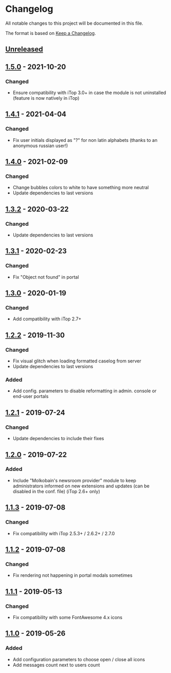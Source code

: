 # Changelog
All notable changes to this project will be documented in this file.

The format is based on [Keep a Changelog](https://keepachangelog.com/en/1.0.0/).

## [Unreleased]

## [1.5.0] - 2021-10-20
### Changed
- Ensure compatibility with iTop 3.0+ in case the module is not uninstalled (feature is now natively in iTop)

## [1.4.1] - 2021-04-04
### Changed
- Fix user initials displayed as "?" for non latin alphabets (thanks to an anonymous russian user!)

## [1.4.0] - 2021-02-09
### Changed
- Change bubbles colors to white to have something more neutral
- Update dependencies to last versions

## [1.3.2] - 2020-03-22
### Changed
- Update dependencies to last versions

## [1.3.1] - 2020-02-23
### Changed
- Fix "Object not found" in portal

## [1.3.0] - 2020-01-19
### Changed
- Add compatibility with iTop 2.7+

## [1.2.2] - 2019-11-30
### Changed
- Fix visual glitch when loading formatted caselog from server
- Update dependencies to last versions

### Added
- Add config. parameters to disable reformatting in admin. console or end-user portals

## [1.2.1] - 2019-07-24
### Changed
- Update dependencies to include their fixes

## [1.2.0] - 2019-07-22
### Added
- Include "Molkobain's newsroom provider" module to keep administrators informed on new extensions and updates (can be disabled in the conf. file) (iTop 2.6+ only)

## [1.1.3] - 2019-07-08
### Changed
- Fix compatibility with iTop 2.5.3+ / 2.6.2+ / 2.7.0

## [1.1.2] - 2019-07-08
### Changed
- Fix rendering not happening in portal modals sometimes

## [1.1.1] - 2019-05-13
### Changed
- Fix compatibility with some FontAwesome 4.x icons

## [1.1.0] - 2019-05-26
### Added
- Add configuration parameters to choose open / close all icons
- Add messages count next to users count

[Unreleased]: https://github.com/Molkobain/itop-bubble-caselogs/compare/v1.5.0...HEAD
[1.5.0]: https://github.com/Molkobain/itop-bubble-caselogs/releases/tag/v1.5.0
[1.4.1]: https://github.com/Molkobain/itop-bubble-caselogs/releases/tag/v1.4.1
[1.4.0]: https://github.com/Molkobain/itop-bubble-caselogs/releases/tag/v1.4.0
[1.3.2]: https://github.com/Molkobain/itop-bubble-caselogs/releases/tag/v1.3.2
[1.3.1]: https://github.com/Molkobain/itop-bubble-caselogs/releases/tag/v1.3.1
[1.3.0]: https://github.com/Molkobain/itop-bubble-caselogs/releases/tag/v1.3.0
[1.2.2]: https://github.com/Molkobain/itop-bubble-caselogs/releases/tag/v1.2.2
[1.2.1]: https://github.com/Molkobain/itop-bubble-caselogs/releases/tag/v1.2.1
[1.2.0]: https://github.com/Molkobain/itop-bubble-caselogs/releases/tag/v1.2.0
[1.1.3]: https://github.com/Molkobain/itop-bubble-caselogs/releases/tag/v1.1.3
[1.1.2]: https://github.com/Molkobain/itop-bubble-caselogs/releases/tag/v1.1.2
[1.1.1]: https://github.com/Molkobain/itop-bubble-caselogs/releases/tag/v1.1.1
[1.1.0]: https://github.com/Molkobain/itop-bubble-caselogs/releases/tag/v1.1.0